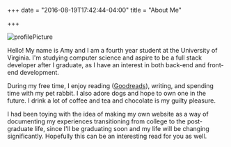 +++
date = "2016-08-19T17:42:44-04:00"
title = "About Me"

+++

![profilePicture](/amy_dog.jpg)

Hello! My name is Amy and I am a fourth year student at the University of Virginia. I'm studying computer science and aspire to be a full stack developer after I graduate, as I have 
an interest in both back-end and front-end development. 


During my free time, I enjoy reading ([Goodreads](http://www.goodreads.com/user/show/33768610-amy)), writing, and spending time with my pet rabbit. I also adore
dogs and hope to own one in the future. I drink a lot of coffee and tea and chocolate is my guilty pleasure. 

I had been toying with the idea of making my own website as a way of documenting my experiences transitioning from college to the post-graduate life, since I'll be graduating
soon and my life will be changing significantly. Hopefully this can be an interesting read for you as well.